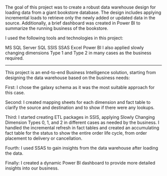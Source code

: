 
The goal of this project was to create a robust data warehouse design for loading data from a giant bookstore database. The design includes applying incremental loads to retrieve only the newly added or updated data in the source. Additionally, a brief dashboard was created in Power BI to summarize the running business of the bookstore.

I used the following tools and technologies in this project:

MS SQL Server
SQL
SSIS
SSAS
Excel
Power BI
I also applied slowly changing dimensions Type 1 and Type 2 in many cases as the business required.

--------------------------------------------------------------------------------------------------------------------------------------------------------------------------------------
This project is an end-to-end Business Intelligence solution, starting from designing the data warehouse based on the business needs:

First:
I chose the galaxy schema as it was the most suitable approach for this case.

Second:
I created mapping sheets for each dimension and fact table to clarify the source and destination and to show if there were any lookups.

Third:
I started creating ETL packages in SSIS, applying Slowly Changing Dimension Types 0, 1, and 2 in different cases as needed by the business. I handled the incremental refresh in fact tables and created an accumulating fact table for the status to show the entire order life cycle, from order placement to delivery or cancellation.

Fourth:
I used SSAS to gain insights from the data warehouse after loading the data.

Finally:
I created a dynamic Power BI dashboard to provide more detailed insights into our business.
